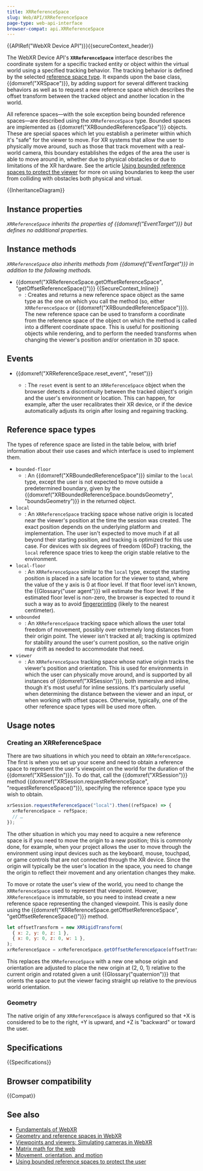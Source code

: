 ```yaml
---
title: XRReferenceSpace
slug: Web/API/XRReferenceSpace
page-type: web-api-interface
browser-compat: api.XRReferenceSpace
---
```


{{APIRef("WebXR Device API")}}{{secureContext_header}}

The WebXR Device API's **`XRReferenceSpace`** interface describes the coordinate system for a specific tracked entity or object within the virtual world using a specified tracking behavior. The tracking behavior is defined by the selected [reference space type](#reference_space_types). It expands upon the base class, {{domxref("XRSpace")}}, by adding support for several different tracking behaviors as well as to request a new reference space which describes the offset transform between the tracked object and another location in the world.

All reference spaces—with the sole exception being bounded reference spaces—are described using the `XRReferenceSpace` type. Bounded spaces are implemented as {{domxref("XRBoundedReferenceSpace")}} objects. These are special spaces which let you establish a perimeter within which it's "safe" for the viewer to move. For XR systems that allow the user to physically move around, such as those that track movement with a real-world camera, this boundary establishes the edges of the area the user is able to move around in, whether due to physical obstacles or due to limitations of the XR hardware. See the article [Using bounded reference spaces to protect the viewer](/en-US/docs/Web/API/WebXR_Device_API/Bounded_reference_spaces) for more on using boundaries to keep the user from colliding with obstacles both physical and virtual.

{{InheritanceDiagram}}

## Instance properties

_`XRReferenceSpace` inherits the properties of {{domxref("EventTarget")}} but defines no additional properties._

## Instance methods

_`XRReferenceSpace` also inherits methods from {{domxref("EventTarget")}} in addition to the following methods._

- {{domxref("XRReferenceSpace.getOffsetReferenceSpace", "getOffsetReferenceSpace()")}} {{SecureContext_Inline}}
  - : Creates and returns a new reference space object as the same type as the one on which you call the method (so, either `XRReferenceSpace` or {{domxref("XRBoundedReferenceSpace")}}). The new reference space can be used to transform a coordinate from the reference space of the object on which the method is called into a different coordinate space. This is useful for positioning objects while rendering, and to perform the needed transforms when changing the viewer's position and/or orientation in 3D space.

## Events

- {{domxref("XRReferenceSpace.reset_event", "reset")}}

  - : The `reset` event is sent to an `XRReferenceSpace` object when the browser detects a discontinuity between the tracked object's origin and the user's environment or location. This can happen, for example, after the user recalibrates their XR device, or if the device automatically adjusts its origin after losing and regaining tracking.

## Reference space types

The types of reference space are listed in the table below, with brief information about their use cases and which interface is used to implement them.

- `bounded-floor`
  - : An {{domxref("XRBoundedReferenceSpace")}} similar to the `local` type, except the user is not expected to move outside a predetermined boundary, given by the {{domxref("XRBoundedReferenceSpace.boundsGeometry", "boundsGeometry")}} in the returned object.
- `local`
  - : An `XRReferenceSpace` tracking space whose native origin is located near the viewer's position at the time the session was created. The exact position depends on the underlying platform and implementation. The user isn't expected to move much if at all beyond their starting position, and tracking is optimized for this use case. For devices with six degrees of freedom (6DoF) tracking, the `local` reference space tries to keep the origin stable relative to the environment.
- `local-floor`
  - : An `XRReferenceSpace` similar to the `local` type, except the starting position is placed in a safe location for the viewer to stand, where the value of the y axis is 0 at floor level. If that floor level isn't known, the {{Glossary("user agent")}} will estimate the floor level. If the estimated floor level is non-zero, the browser is expected to round it such a way as to avoid [fingerprinting](/en-US/docs/Glossary/Fingerprinting) (likely to the nearest centimeter).
- `unbounded`
  - : An `XRReferenceSpace` tracking space which allows the user total freedom of movement, possibly over extremely long distances from their origin point. The viewer isn't tracked at all; tracking is optimized for stability around the user's current position, so the native origin may drift as needed to accommodate that need.
- `viewer`
  - : An `XRReferenceSpace` tracking space whose native origin tracks the viewer's position and orientation. This is used for environments in which the user can physically move around, and is supported by all instances of {{domxref("XRSession")}}, both immersive and inline, though it's most useful for inline sessions. It's particularly useful when determining the distance between the viewer and an input, or when working with offset spaces. Otherwise, typically, one of the other reference space types will be used more often.

## Usage notes

### Creating an XRReferenceSpace

There are two situations in which you need to obtain an `XRReferenceSpace`. The first is when you set up your scene and need to obtain a reference space to represent the user's viewpoint on the world for the duration of the {{domxref("XRSession")}}. To do that, call the {{domxref("XRSession")}} method {{domxref("XRSession.requestReferenceSpace", "requestReferenceSpace()")}}, specifying the reference space type you wish to obtain.

```js
xrSession.requestReferenceSpace("local").then((refSpace) => {
  xrReferenceSpace = refSpace;
  // …
});
```

The other situation in which you may need to acquire a new reference space is if you need to move the origin to a new position; this is commonly done, for example, when your project allows the user to move through the environment using input devices such as the keyboard, mouse, touchpad, or game controls that are not connected through the XR device. Since the origin will typically be the user's location in the space, you need to change the origin to reflect their movement and any orientation changes they make.

To move or rotate the user's view of the world, you need to change the `XRReferenceSpace` used to represent that viewpoint. However, `XRReferenceSpace` is immutable, so you need to instead create a new reference space representing the changed viewpoint. This is easily done using the {{domxref("XRReferenceSpace.getOffsetReferenceSpace", "getOffsetReferenceSpace()")}} method.

```js
let offsetTransform = new XRRigidTransform(
  { x: 2, y: 0, z: 1 },
  { x: 0, y: 0, z: 0, w: 1 },
);
xrReferenceSpace = xrReferenceSpace.getOffsetReferenceSpace(offsetTransform);
```

This replaces the `XRReferenceSpace` with a new one whose origin and orientation are adjusted to place the new origin at (2, 0, 1) relative to the current origin and rotated given a unit {{Glossary("quaternion")}} that orients the space to put the viewer facing straight up relative to the previous world orientation.

### Geometry

The native origin of any `XRReferenceSpace` is always configured so that +X is considered to be to the right, +Y is upward, and +Z is "backward" or toward the user.

## Specifications

{{Specifications}}

## Browser compatibility

{{Compat}}

## See also

- [Fundamentals of WebXR](/en-US/docs/Web/API/WebXR_Device_API/Fundamentals)
- [Geometry and reference spaces in WebXR](/en-US/docs/Web/API/WebXR_Device_API/Geometry)
- [Viewpoints and viewers: Simulating cameras in WebXR](/en-US/docs/Web/API/WebXR_Device_API/Cameras)
- [Matrix math for the web](/en-US/docs/Web/API/WebGL_API/Matrix_math_for_the_web)
- [Movement, orientation, and motion](/en-US/docs/Web/API/WebXR_Device_API/Movement_and_motion)
- [Using bounded reference spaces to protect the user](/en-US/docs/Web/API/WebXR_Device_API/Bounded_reference_spaces)
